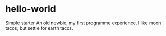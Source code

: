 # hello-world
Simple starter
An old newbie, my first programme experience.
I like moon tacos, but settle for earth tacos.
